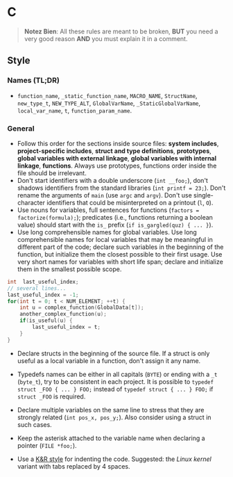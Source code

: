 # C

> **Notez Bien**: All these rules are meant to be broken, **BUT** you need a very good reason **AND** you must explain it in a comment.

## Style

### Names (TL;DR)

* `function_name`, `_static_function_name`, `MACRO_NAME`, `StructName`, `new_type_t`, `NEW_TYPE_ALT`, `GlobalVarName`, `_StaticGlobalVarName`, `local_var_name`, `t`, `function_param_name`.

### General

* Follow this order for the sections inside source files: **system includes**, **project-specific includes**, **struct and type definitions**, **prototypes**, **global variables with external linkage**, **global variables with internal linkage**, **functions**. Always use prototypes, functions order inside the file should be irrelevant.
* Don't start identifiers with a double underscore (`int __foo;`), don't shadows identifiers from the standard libraries (`int printf = 23;`). Don't rename the arguments of `main` (use `argc` and `argv`). Don't use single-character identifiers that could be misinterpreted on a printout (`l`, `O`).
* Use nouns for variables, full sentences for functions (`factors = factorize(formula);`); predicates (i.e., functions returning a boolean value) should start with the `is_` prefix (`if is_gargled(quz) { ... }`).
* Use long comprehensible names for global variables. Use long comprehensible names for local variables that may be meaningful in different part of the code; declare such variables in the beginning of the function, but initialize them the closest possible to their first usage. Use very short names for variables with short life span; declare and initialize them in the smallest possible scope.

```c
int  last_useful_index;
// several lines...
last_useful_index = -1;
for(int t = 0; t < NUM_ELEMENT; ++t) {
    int u = complex_function(GlobalData[t]);
    another_complex_function(u);
    if(is_useful(u) {
        last_useful_index = t;
    }
}
``` 

* Declare structs in the beginning of the source file. If a struct is only useful as a local variable in a function, don't assign it any name. 
* Typedefs names can be either in all capitals (`BYTE`) or ending with a `_t` (`byte_t`), try to be consistent in each project. It is possible to `typedef struct _FOO { ... } FOO;` instead of `typedef struct { ... } FOO;` if `struct _FOO` is required.
* Declare multiple variables on the same line to stress that they are strongly related (`int pos_x, pos_y;`). Also consider using a struct in such cases.
* Keep the asterisk attached to the variable name when declaring a pointer (`FILE *foo;`).

* Use a [K&R style](https://en.wikipedia.org/wiki/Indentation_style#K&R_style) for indenting the code. Suggested: the *Linux kernel* variant with tabs replaced by 4 spaces.
